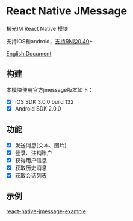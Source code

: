 # React Native JMessage

极光IM React Native 模块

支持iOS和android，支持RN@0.40+

[English Document](https://github.com/xsdlr/react-native-jmessage/blob/master/README_EN.md)

## 构建
本模块使用官方jmessage版本如下：

- [x] iOS SDK 3.0.0 build 132
- [x] Android SDK 2.0.0

## 功能
- [x] 发送消息(文本、图片)
- [x] 登录、注销账户
- [x] 获得用户信息
- [x] 获取历史消息
- [x] 获取会话列表

## 示例
[react-native-jmessage-example](https://github.com/xsdlr/react-native-jmessage-example)

